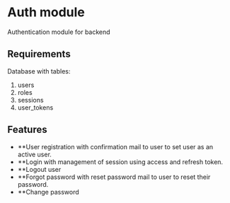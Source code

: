 # Auth module
Authentication module for backend

## Requirements
Database with tables:
1) users
2) roles
3) sessions
4) user_tokens

## Features
* **User registration with confirmation mail to user to set user as an active user.
* **Login with management of session using access and refresh token.
* **Logout user
* **Forgot password with reset password mail to user to reset their password.
* **Change password